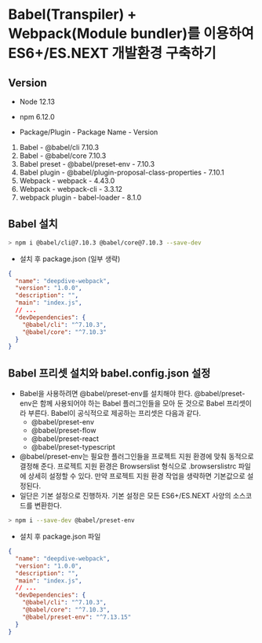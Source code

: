 # Babel(Transpiler) + Webpack(Module bundler)를 이용하여 ES6+/ES.NEXT 개발환경 구축하기

## Version

- Node 12.13
- npm 6.12.0

- Package/Plugin - Package Name - Version

1. Babel - @babel/cli 7.10.3
2. Babel - @babel/core 7.10.3
3. Babel preset - @babel/preset-env - 7.10.3
4. Babel plugin - @babel/plugin-proposal-class-properties - 7.10.1
5. Webpack - webpack - 4.43.0
6. Webpack - webpack-cli - 3.3.12
7. webpack plugin - babel-loader - 8.1.0

## Babel 설치

```bash
> npm i @babel/cli@7.10.3 @babel/core@7.10.3 --save-dev
```

- 설치 후 package.json (일부 생략)

```json
{
  "name": "deepdive-webpack",
  "version": "1.0.0",
  "description": "",
  "main": "index.js",
  // ...
  "devDependencies": {
    "@babel/cli": "^7.10.3",
    "@babel/core": "^7.10.3"
  }
}
```

## Babel 프리셋 설치와 babel.config.json 설정

- Babel을 사용하려면 @babel/preset-env를 설치해야 한다. @babel/preset-env은 함께 사용되어야 하는 Babel 플러그인들을 모아 둔 것으로 Babel 프리셋이라 부른다. Babel이 공식적으로 제공하는 프리셋은 다음과 같다.
  - @babel/preset-env
  - @babel/preset-flow
  - @babel/preset-react
  - @babel/preset-typescript
- @babel/preset-env는 필요한 플러그인들을 프로젝트 지원 환경에 맞춰 동적으로 결정해 준다. 프로젝트 지원 환경은 Browserslist 형식으로 .browserslistrc 파일에 상세히 설정할 수 있다. 만약 프로젝트 지원 환경 작업을 생략하면 기본값으로 설정된다.
- 일단은 기본 설정으로 진행하자. 기본 설정은 모든 ES6+/ES.NEXT 사양의 소스코드를 변환한다.

```bash
> npm i --save-dev @babel/preset-env
```

- 설치 후 package.json 파일

```json
{
  "name": "deepdive-webpack",
  "version": "1.0.0",
  "description": "",
  "main": "index.js",
  // ...
  "devDependencies": {
    "@babel/cli": "^7.10.3",
    "@babel/core": "^7.10.3",
    "@babel/preset-env": "^7.13.15"
  }
}
```

